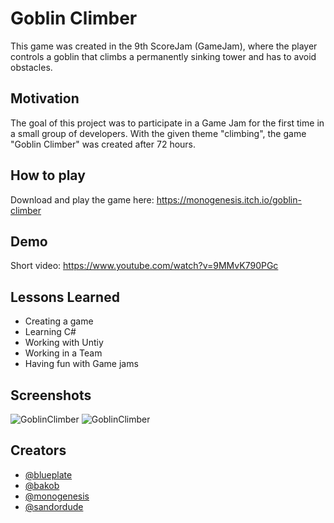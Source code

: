 # Goblin Climber

This game was created in the 9th ScoreJam (GameJam), where the player controls a goblin that climbs a permanently sinking tower and has to avoid obstacles.

## Motivation

The goal of this project was to participate in a Game Jam for the first time in a small group of developers. With the given theme "climbing", the game "Goblin Climber" was created after 72 hours.

## How to play

Download and play the game here: https://monogenesis.itch.io/goblin-climber
  
## Demo

Short video: https://www.youtube.com/watch?v=9MMvK790PGc
## Lessons Learned

- Creating a game
- Learning C#
- Working with Untiy
- Working in a Team
- Having fun with Game jams

## Screenshots

![GoblinClimber](https://raw.githubusercontent.com/Monogenesis/GoblinClimber/main/screenshots/gameplay.png)
![GoblinClimber](https://raw.githubusercontent.com/Monogenesis/GoblinClimber/main/screenshots/menu.png)
## Creators

- [@blueplate](blueplate.itch.io)
- [@bakob](bakob.itch.io)
- [@monogenesis](monogenesis.itch.io)
- [@sandordude](http://instagram.com/sandordude)
  
